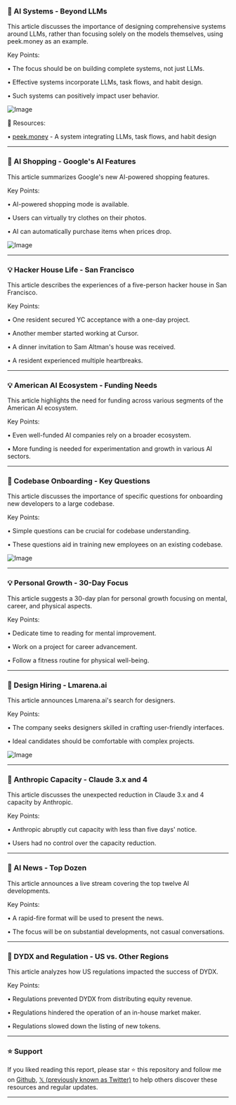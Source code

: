 ### 🤖  AI Systems - Beyond LLMs

This article discusses the importance of designing comprehensive systems around LLMs, rather than focusing solely on the models themselves, using peek.money as an example.

Key Points:

•  The focus should be on building complete systems, not just LLMs.


•  Effective systems incorporate LLMs, task flows, and habit design.


•  Such systems can positively impact user behavior.


![Image](https://pbs.twimg.com/media/Gso-yNEasAAXusn?format=jpg&name=small)

🔗 Resources:

• [peek.money](http://peek.money) -  A system integrating LLMs, task flows, and habit design


---
### 🚀 AI Shopping - Google's AI Features

This article summarizes Google's new AI-powered shopping features.

Key Points:

• AI-powered shopping mode is available.


• Users can virtually try clothes on their photos.


• AI can automatically purchase items when prices drop.



![Image](https://pbs.twimg.com/amplify_video_thumb/1930180795039395843/img/PQgPePWMzsBdY_7d.jpg)

---
### 💡 Hacker House Life - San Francisco

This article describes the experiences of a five-person hacker house in San Francisco.

Key Points:

• One resident secured YC acceptance with a one-day project.


• Another member started working at Cursor.


• A dinner invitation to Sam Altman's house was received.


• A resident experienced multiple heartbreaks.


---
### 💡  American AI Ecosystem - Funding Needs

This article highlights the need for funding across various segments of the American AI ecosystem.

Key Points:

•  Even well-funded AI companies rely on a broader ecosystem.


•  More funding is needed for experimentation and growth in various AI sectors.


---
### 🤖 Codebase Onboarding - Key Questions

This article discusses the importance of specific questions for onboarding new developers to a large codebase.

Key Points:

• Simple questions can be crucial for codebase understanding.


•  These questions aid in training new employees on an existing codebase.


![Image](https://pbs.twimg.com/media/GspBaQPaEAAShsY?format=png&name=small)


---
### 💡 Personal Growth - 30-Day Focus

This article suggests a 30-day plan for personal growth focusing on mental, career, and physical aspects.

Key Points:

•  Dedicate time to reading for mental improvement.


•  Work on a project for career advancement.


•  Follow a fitness routine for physical well-being.


---
### 🤖 Design Hiring - Lmarena.ai

This article announces Lmarena.ai's search for designers.

Key Points:

•  The company seeks designers skilled in crafting user-friendly interfaces.


•  Ideal candidates should be comfortable with complex projects.


![Image](https://pbs.twimg.com/amplify_video_thumb/1930408580378710016/img/ACzBb74QCUBVuy4i.jpg)

---
### 🤖  Anthropic Capacity - Claude 3.x and 4

This article discusses the unexpected reduction in Claude 3.x and 4 capacity by Anthropic.

Key Points:

•  Anthropic abruptly cut capacity with less than five days' notice.


•  Users had no control over the capacity reduction.


---
### 🚀 AI News - Top Dozen

This article announces a live stream covering the top twelve AI developments.

Key Points:

•  A rapid-fire format will be used to present the news.


•  The focus will be on substantial developments, not casual conversations.


---
### 🤖  DYDX and Regulation - US vs. Other Regions

This article analyzes how US regulations impacted the success of DYDX.

Key Points:

•  Regulations prevented DYDX from distributing equity revenue.


•  Regulations hindered the operation of an in-house market maker.


•  Regulations slowed down the listing of new tokens.


---

### ⭐️ Support

If you liked reading this report, please star ⭐️ this repository and follow me on [Github](https://github.com/Drix10), [𝕏 (previously known as Twitter)](https://x.com/DRIX_10_) to help others discover these resources and regular updates.

---